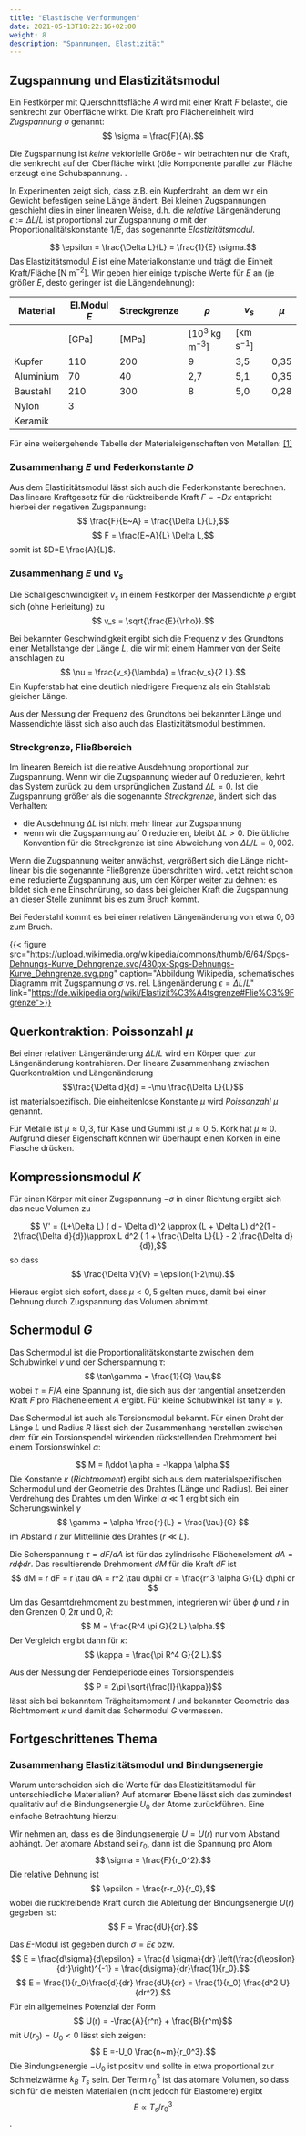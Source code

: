 ```yaml
---
title: "Elastische Verformungen"
date: 2021-05-13T10:22:16+02:00
weight: 8
description: "Spannungen, Elastizität"
---
```

## Zugspannung und Elastizitätsmodul
Ein Festkörper mit Querschnittsfläche $A$ wird mit einer Kraft
$F$ belastet, die senkrecht zur Oberfläche wirkt. Die Kraft pro 
Flächeneinheit wird *Zugspannung* $\sigma$ genannt:
$$ \sigma = \frac{F}{A}.$$

Die Zugspannung ist _keine_ vektorielle Größe - wir betrachten nur
die Kraft, die senkrecht auf der Oberfläche wirkt (die 
Komponente parallel zur Fläche erzeugt eine Schubspannung. . 

In Experimenten zeigt sich, dass z.B. ein Kupferdraht, an dem wir ein Gewicht befestigen 
seine Länge ändert. Bei kleinen Zugspannungen geschieht dies in einer linearen
Weise, d.h. die _relative_ Längenänderung $\epsilon:=\Delta L/L$ ist proportional zur
Zugspannung $\sigma$ mit der Proportionalitätskonstante $1/E$, das sogenannte
*Elastizitätsmodul*. 

$$ \epsilon = \frac{\Delta L}{L} = \frac{1}{E} \sigma.$$
Das Elastizitätsmodul $E$ ist eine Materialkonstante und
trägt die Einheit Kraft/Fläche $[\mathrm{N}~\mathrm{m}^{-2}$]. Wir geben hier einige
typische Werte für $E$ an (je größer $E$, desto geringer ist die Längendehnung):

| Material | El.Modul $E$  | Streckgrenze | $\rho$       |  $v_s$              |  $\mu$ |
|----------|---------------|--------------|--------------|---------------------|--------|
|          | [GPa]         |  [MPa]       | [$10^3$ kg m$^{-3}$]| [km s$^{-1}]$ |        |
| Kupfer   | 110           | 200          |  9           | 3,5                 | 0,35   |
|Aluminium |  70           |  40          | 2,7          | 5,1                 | 0,35   |
| Baustahl | 210           | 300          | 8            | 5,0                 | 0,28   |
| Nylon    |  3            |              |              |                     |        |
| Keramik  |               |              |              |                     |        |
<caption> 
Für eine weitergehende Tabelle der Materialeigenschaften von Metallen: 
<a href="https://www.electrical-contacts-wiki.com/index.php/Physikalische_Eigenschaften_der_wichtigsten_Metalle">[1]</a>
</caption>


### Zusammenhang $E$ und Federkonstante $D$

Aus dem Elastizitätsmodul lässt sich auch die Federkonstante berechnen.
Das lineare Kraftgesetz für die rücktreibende Kraft $F = -Dx$ entspricht
hierbei der negativen Zugspannung:
$$ \frac{F}{E~A} = \frac{\Delta L}{L},$$
$$ F = \frac{E~A}{L} \Delta L,$$
somit ist $D=E \frac{A}{L}$. 

### Zusammenhang $E$ und $v_s$

Die Schallgeschwindigkeit $v_s$ in einem Festkörper 
der Massendichte $\rho$ ergibt  sich
(ohne Herleitung)  zu
$$ v_s = \sqrt{\frac{E}{\rho}}.$$

Bei bekannter Geschwindigkeit ergibt sich die Frequenz $\nu$ des  Grundtons einer Metallstange
der Länge $L$, die wir
mit einem Hammer von der Seite anschlagen zu 
$$ \nu = \frac{v_s}{\lambda} = \frac{v_s}{2 L}.$$
Ein Kupferstab hat eine deutlich niedrigere Frequenz als ein Stahlstab gleicher Länge.

Aus der Messung der Frequenz des Grundtons bei bekannter Länge und Massendichte lässt sich also auch
das Elastizitätsmodul bestimmen.

### Streckgrenze, Fließbereich
Im linearen Bereich ist die relative Ausdehnung proportional zur Zugspannung. 
Wenn wir die Zugspannung wieder auf 0 reduzieren, kehrt das System zurück zu dem 
ursprünglichen Zustand $\Delta L=0$. Ist die Zugspannung größer als die
sogenannte _Streckgrenze_, ändert sich das Verhalten:
  *  die Ausdehnung $\Delta L$ ist nicht mehr linear  zur Zugspannung
  *  wenn wir die Zugspannung auf 0 reduzieren, bleibt $\Delta L>0$.
Die übliche Konvention für die Streckgrenze ist eine Abweichung von 
$\Delta L/L = 0,002$. 

Wenn die Zugspannung weiter anwächst, vergrößert sich die Länge nicht-linear bis
die sogenannte Fließgrenze überschritten wird. Jetzt reicht schon eine reduzierte
Zugspannung aus, um den Körper weiter zu dehnen: es bildet sich  eine Einschnürung, so
dass bei gleicher Kraft die Zugspannung an dieser Stelle zunimmt bis es zum Bruch kommt.

Bei Federstahl kommt es bei einer relativen Längenänderung von etwa $0,06$ zum Bruch. 

{{< figure src="https://upload.wikimedia.org/wikipedia/commons/thumb/6/64/Spgs-Dehnungs-Kurve_Dehngrenze.svg/480px-Spgs-Dehnungs-Kurve_Dehngrenze.svg.png" caption="Abbildung Wikipedia, schematisches Diagramm mit Zugspannung $\sigma$ vs. rel. Längenänderung $\epsilon=\Delta L/L$" link="https://de.wikipedia.org/wiki/Elastizit%C3%A4tsgrenze#Flie%C3%9Fgrenze">}}


## Querkontraktion: Poissonzahl $\mu$ 
Bei einer relativen Längenänderung $\Delta L /L$ wird ein Körper quer zur Längenänderung kontrahieren. 
Der lineare Zusammenhang zwischen Querkontraktion und Längenänderung 
$$\frac{\Delta d}{d} = -\mu \frac{\Delta L}{L}$$
ist materialspezifisch. Die einheitenlose Konstante $\mu$ wird _Poissonzahl_ $\mu$ genannt.

Für Metalle ist $\mu\approx 0,3$, für Käse und Gummi ist $\mu \approx 0,5$. Kork hat $\mu \approx 0$. Aufgrund
dieser Eigenschaft können wir überhaupt einen Korken in eine Flasche drücken.



## Kompressionsmodul $K$
Für einen Körper mit einer Zugspannung $-\sigma$ in einer Richtung ergibt sich das neue Volumen zu

$$ V' = (L+\Delta L) ( d - \Delta d)^2 \approx (L + \Delta L) d^2(1 - 2\frac{\Delta d}{d})\approx L d^2  ( 1 + \frac{\Delta L}{L} - 2 \frac{\Delta d}{d}),$$
so dass 
$$ \frac{\Delta V}{V} = \epsilon(1-2\mu).$$

Hieraus ergibt sich sofort, dass $\mu < 0,5$ gelten muss, damit bei einer Dehnung durch Zugspannung das Volumen abnimmt. 





##  Schermodul $G$ 
 Das Schermodul
     ist die Proportionalitätskonstante zwischen dem Schubwinkel $\gamma$ und der Scherspannung $\tau$:
$$ \tan\gamma = \frac{1}{G} \tau,$$
wobei $\tau=F/A$ eine Spannung ist, die sich aus der tangential ansetzenden Kraft $F$  pro Flächenelement $A$ ergibt.
Für kleine Schubwinkel ist $\tan\gamma \approx \gamma$. 

 Das Schermodul ist auch als Torsionsmodul bekannt. Für einen Draht der Länge $L$ und Radius $R$ lässt sich der Zusammenhang herstellen
zwischen dem für ein Torsionspendel wirkenden rückstellenden Drehmoment bei einem Torsionswinkel $\alpha$:

$$ M = I\ddot \alpha = -\kappa \alpha.$$
Die Konstante $\kappa$  (_Richtmoment_)  ergibt sich aus dem materialspezifischen Schermodul und der Geometrie des Drahtes (Länge und Radius).
Bei einer Verdrehung des Drahtes um den Winkel $\alpha\ll 1$ ergibt sich ein Scherungswinkel $\gamma$ 
$$ \gamma = \alpha \frac{r}{L} = \frac{\tau}{G} $$
im Abstand $r$ zur Mittellinie des Drahtes ($r\ll L$).

Die Scherspannung $\tau=dF/dA$ ist für das zylindrische Flächenelement $dA = r d\phi dr$.  Das resultierende Drehmoment $dM$ für die Kraft $dF$ ist
$$ dM = r dF = r \tau dA = r^2 \tau d\phi dr = \frac{r^3 \alpha G}{L} d\phi dr   $$
Um das Gesamtdrehmoment zu bestimmen, integrieren wir über $\phi$ und $r$ in den Grenzen $0,2\pi$ und $0,R$:
$$ M = \frac{R^4 \pi  G}{2 L} \alpha.$$
Der Vergleich ergibt dann für $\kappa$:
$$ \kappa = \frac{\pi R^4 G}{2 L}.$$

Aus der Messung der Pendelperiode eines Torsionspendels
$$ P = 2\pi \sqrt{\frac{I}{\kappa}}$$
lässt sich bei bekanntem Trägheitsmoment $I$ und bekannter Geometrie das Richtmoment $\kappa$ und damit das Schermodul $G$ vermessen.

## Fortgeschrittenes Thema
### Zusammenhang Elastizitätsmodul und Bindungsenergie
Warum unterscheiden sich die Werte für das Elastizitätsmodul für unterschiedliche Materialien? Auf atomarer Ebene lässt sich das 
zumindest qualitativ auf die Bindungsenergie $U_0$ der Atome zurückführen. Eine einfache Betrachtung hierzu:

 Wir nehmen an, dass es die Bindungsenergie $U=U(r)$  nur vom Abstand abhängt. Der atomare Abstand sei $r_0$, dann ist die Spannung pro
Atom 
$$ \sigma = \frac{F}{r_0^2}.$$
Die relative Dehnung ist
$$ \epsilon = \frac{r-r_0}{r_0},$$
wobei die rücktreibende Kraft durch die Ableitung der Bindungsenergie $U(r)$ gegeben ist:
$$ F = \frac{dU}{dr}.$$

Das $E$-Modul ist gegeben durch $\sigma = E \epsilon$ bzw.
 $$ E = \frac{d\sigma}{d\epsilon} = \frac{d \sigma}{dr} \left(\frac{d\epsilon}{dr}\right)^{-1} = 
\frac{d\sigma}{dr}\frac{1}{r_0}.$$
$$ E = \frac{1}{r_0}\frac{d}{dr} \frac{dU}{dr} = \frac{1}{r_0} \frac{d^2 U}{dr^2}.$$ 
Für ein allgemeines Potenzial der Form
$$ U(r) = -\frac{A}{r^n} + \frac{B}{r^m}$$
mit $U(r_0)=U_0<0$ lässt sich zeigen:
$$ E =-U_0 \frac{n~m}{r_0^3}.$$
Die Bindungsenergie $-U_0$ ist  positiv und sollte in etwa proportional zur Schmelzwärme $k_B~T_s$ 
sein. Der Term $r_0^3$ ist das atomare Volumen, so dass sich für die meisten Materialien (nicht jedoch für
Elastomere) ergibt
$$ E\propto T_s/r_0^3$$. 



